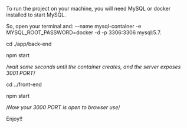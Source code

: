 To run the project on your machine, you will need MySQL or docker installed to start MySQL.

So, open your terminal and: 
--name mysql-container -e MYSQL_ROOT_PASSWORD=docker -d -p 3306:3306 mysql:5.7. 

cd ./app/back-end 

npm start

/*wait some seconds until the container creates, and the server exposes 3001 PORT*/

cd ../front-end

npm start 

/*Now your 3000 PORT is open to browser use*/

Enjoy!!
 